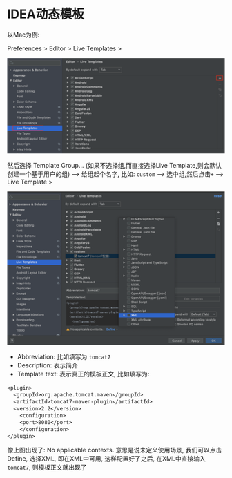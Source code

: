 # IDEA动态模板

以Mac为例:  

Preferences > Editor > Live Templates > 

![](images/1.png)

然后选择 Template Group... (如果不选择组,而直接选择Live Template,则会默认创建一个基于用户的组) --> 给组起个名字, 比如: `custom`  -->  选中组,然后点击`+` --> Live Template > 

![](images/2.png)

- Abbreviation: 比如填写为 `tomcat7`
- Description: 表示简介
- Template text: 表示真正的模板正文, 比如填写为:  
```
<plugin>
  <groupId>org.apache.tomcat.maven</groupId>
  <artifactId>tomcat7-maven-plugin</artifactId>
  <version>2.2</version>
	<configuration>
	<port>8080</port>
	</configuration>
</plugin>
```

像上图出现了: No applicable contexts. 意思是说未定义使用场景, 我们可以点击Define, 选择XML, 即在XML中可用, 这样配置好了之后, 在XML中直接输入`tomcat7`, 则模板正文就出现了





